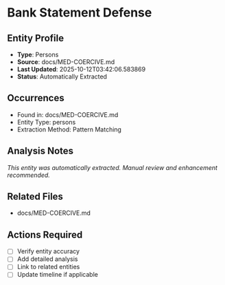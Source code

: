 # Bank Statement Defense

## Entity Profile
- **Type**: Persons
- **Source**: docs/MED-COERCIVE.md
- **Last Updated**: 2025-10-12T03:42:06.583869
- **Status**: Automatically Extracted

## Occurrences
- Found in: docs/MED-COERCIVE.md
- Entity Type: persons
- Extraction Method: Pattern Matching

## Analysis Notes
*This entity was automatically extracted. Manual review and enhancement recommended.*

## Related Files
- docs/MED-COERCIVE.md

## Actions Required
- [ ] Verify entity accuracy
- [ ] Add detailed analysis
- [ ] Link to related entities
- [ ] Update timeline if applicable
